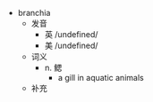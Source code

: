 - branchia
  - 发音
    - 英 /undefined/
    - 美 /undefined/
  - 词义
    - n. 鳃
      - a gill in aquatic animals 
  - 补充